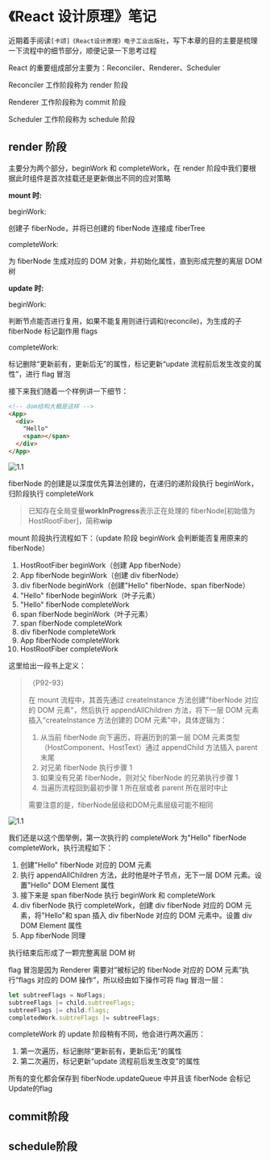 # 《React 设计原理》笔记

近期着手阅读`[卡颂]《React设计原理》电子工业出版社`，写下本章的目的主要是梳理一下流程中的细节部分，顺便记录一下思考过程

React 的重要组成部分主要为：Reconciler、Renderer、Scheduler

Reconciler 工作阶段称为 render 阶段

Renderer 工作阶段称为 commit 阶段

Scheduler 工作阶段称为 schedule 阶段



## render 阶段

主要分为两个部分，beginWork 和 completeWork，在 render 阶段中我们要根据此时组件是首次挂载还是更新做出不同的应对策略

**mount 时:**

beginWork:

创建子 fiberNode，并将已创建的 fiberNode 连接成 fiberTree

completeWork:

为 fiberNode 生成对应的 DOM 对象，并初始化属性，直到形成完整的离层 DOM 树



**update 时:**

beginWork:

判断节点能否进行复用，如果不能复用则进行调和(reconcile)，为生成的子 fiberNode 标记副作用 flags

completeWork:

标记删除“更新前有，更新后无”的属性，标记更新“update 流程前后发生改变的属性”，进行 flag 冒泡



接下来我们随着一个样例讲一下细节：

```html
<!-- dom结构大概是这样 -->
<App>
  <div>
    "Hello"
    <span></span>
  </div>
</App>
```

![1.1](/images\1.1.png)

fiberNode 的创建是以深度优先算法创建的，在递归的递阶段执行 beginWork，归阶段执行 completeWork

> 已知存在全局变量**workInProgress**表示正在处理的 fiberNode[初始值为 HostRootFiber]，简称**wip**

mount 阶段执行流程如下：（update 阶段 beginWork 会判断能否复用原来的 fiberNode）

1. HostRootFiber beginWork（创建 App fiberNode）
2. App fiberNode beginWork（创建 div fiberNode）
3. div fiberNode beginWork（创建"Hello" fiberNode、span fiberNode）
4. "Hello" fiberNode beginWork（叶子元素）
5. "Hello" fiberNode completeWork
6. span fiberNode beginWork（叶子元素）
7. span fiberNode completeWork
8. div fiberNode completeWork
9. App fiberNode completeWork
10. HostRootFiber completeWork

这里给出一段书上定义：

> （P92-93）
>
> 在 mount 流程中，其首先通过 createInstance 方法创建"fiberNode 对应的 DOM 元素"，然后执行 appendAllChildren 方法，将下一层 DOM 元素插入“createInstance 方法创建的 DOM 元素"中，具体逻辑为：
>
> 1. 从当前 fiberNode 向下遍历，将遍历到的第一层 DOM 元素类型（HostComponent、HostText）通过 appendChild 方法插入 parent 末尾
> 2. 对兄弟 fiberNode 执行步骤 1
> 3. 如果没有兄弟 fiberNode，则对父 fiberNode 的兄弟执行步骤 1
> 4. 当遍历流程回到最初步骤 1 所在层或者 parent 所在层时中止
>
> 需要注意的是，fiberNode层级和DOM元素层级可能不相同

![1.1](/images\1.1.png)

我们还是以这个图举例，第一次执行的 completeWork 为"Hello" fiberNode completeWork，执行流程如下：

1. 创建"Hello" fiberNode 对应的 DOM 元素
2. 执行 appendAllChildren 方法，此时他是叶子节点，无下一层 DOM 元素。设置"Hello" DOM Element 属性
3. 接下来是 span fiberNode 执行 beginWork 和 completeWork
4. div fiberNode 执行 completeWork，创建 div fiberNode 对应的 DOM 元素，将"Hello"和 span 插入 div fiberNode 对应的 DOM 元素中。设置 div DOM Element 属性
5. App fiberNode 同理

执行结束后形成了一颗完整离层 DOM 树

flag 冒泡是因为 Renderer 需要对“被标记的 fiberNode 对应的 DOM 元素”执行“flags 对应的 DOM 操作”，所以经由如下操作可将 flag 冒泡一层：

```ts
let subtreeFlags = NoFlags;
subtreeFlags |= child.subtreeFlags;
subtreeFlags |= child.flags;
completedWork.subtreFlags |= subtreeFlags;
```

completeWork 的 update 阶段稍有不同，他会进行两次遍历：

1. 第一次遍历，标记删除“更新前有，更新后无”的属性
2. 第二次遍历，标记更新“update 流程前后发生改变”的属性

所有的变化都会保存到 fiberNode.updateQueue 中并且该 fiberNode 会标记 Update的flag



## commit阶段



## schedule阶段
